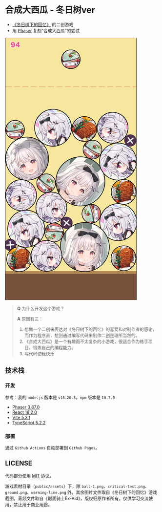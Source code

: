 # 合成大西瓜 - 冬日树ver

- [《冬日树下的回忆》](https://store.steampowered.com/app/2403320/Memories_of_the_Winter_Tree/) 的二创游戏
- 用 [Phaser](https://phaser.io/) 复刻“合成大西瓜”的尝试

![screenshot](screenshot.png)

> **Q** 为什么开发这个游戏？
>
> **A** 原因有三：
>
> 1. 想做一个二创来表达对《冬日树下的回忆》的喜爱和对制作者的感谢，而作为程序员，想到通过编写代码来制作二创是理所当然的。
> 2. 《合成大西瓜》是一个有趣而不太复杂的小游戏，很适合作为练手项目，锻炼自己的编程能力。
> 3. ~~写代码使我快乐~~

## 技术栈

### 开发

参考：我的 `node.js` 版本是 `v18.20.3`，`npm` 版本是 `10.7.0`

- [Phaser 3.87.0](https://github.com/phaserjs/phaser)
- [React 18.2.0](https://github.com/facebook/react)
- [Vite 5.3.1](https://github.com/vitejs/vite)
- [TypeScript 5.2.2](https://github.com/microsoft/TypeScript)

### 部署

通过 `Github Actions` 自动部署到 `Github Pages`。

## LICENSE

代码部分使用 [MIT](LICENSE) 协议。

游戏素材目录（`public/assets`）下，除 `ball-1.png`、`critical-text.png`、`ground.png`、`warning-line.png` 外，其余图片文件取自《冬日树下的回忆》游戏截图，音频文件取自《假面骑士Ex-Aid》，版权归原作者所有，仅供学习交流使用，禁止用于商业用途。
